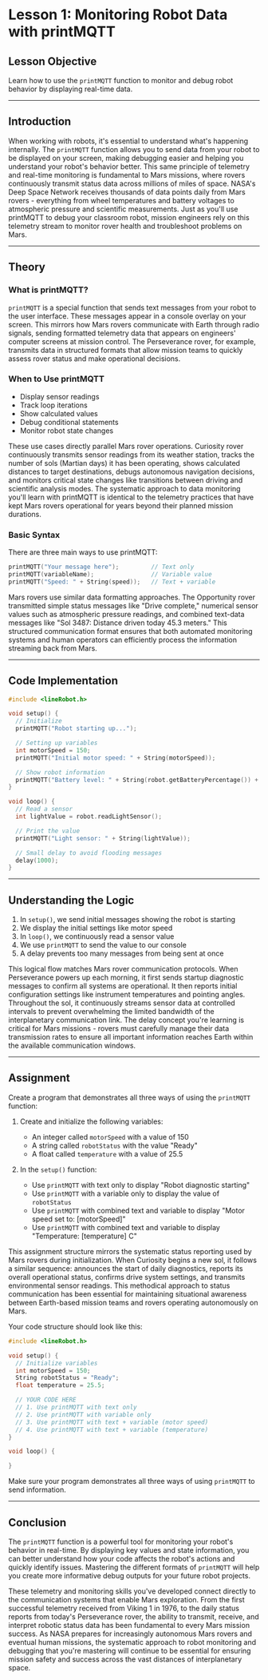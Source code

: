 # Lesson 1: Monitoring Robot Data with printMQTT

## Lesson Objective

Learn how to use the `printMQTT` function to monitor and debug robot behavior by displaying real-time data.

---

## Introduction

When working with robots, it's essential to understand what's happening internally. The `printMQTT` function allows you to send data from your robot to be displayed on your screen, making debugging easier and helping you understand your robot's behavior better. This same principle of telemetry and real-time monitoring is fundamental to Mars missions, where rovers continuously transmit status data across millions of miles of space. NASA's Deep Space Network receives thousands of data points daily from Mars rovers - everything from wheel temperatures and battery voltages to atmospheric pressure and scientific measurements. Just as you'll use printMQTT to debug your classroom robot, mission engineers rely on this telemetry stream to monitor rover health and troubleshoot problems on Mars.

---

## Theory

### What is printMQTT?

`printMQTT` is a special function that sends text messages from your robot to the user interface. These messages appear in a console overlay on your screen. This mirrors how Mars rovers communicate with Earth through radio signals, sending formatted telemetry data that appears on engineers' computer screens at mission control. The Perseverance rover, for example, transmits data in structured formats that allow mission teams to quickly assess rover status and make operational decisions.

### When to Use printMQTT

- Display sensor readings
- Track loop iterations
- Show calculated values
- Debug conditional statements
- Monitor robot state changes

These use cases directly parallel Mars rover operations. Curiosity rover continuously transmits sensor readings from its weather station, tracks the number of sols (Martian days) it has been operating, shows calculated distances to target destinations, debugs autonomous navigation decisions, and monitors critical state changes like transitions between driving and scientific analysis modes. The systematic approach to data monitoring you'll learn with printMQTT is identical to the telemetry practices that have kept Mars rovers operational for years beyond their planned mission durations.

### Basic Syntax

There are three main ways to use printMQTT:

```cpp
printMQTT("Your message here");         // Text only
printMQTT(variableName);                // Variable value
printMQTT("Speed: " + String(speed));   // Text + variable
```

Mars rovers use similar data formatting approaches. The Opportunity rover transmitted simple status messages like "Drive complete," numerical sensor values such as atmospheric pressure readings, and combined text-data messages like "Sol 3487: Distance driven today 45.3 meters." This structured communication format ensures that both automated monitoring systems and human operators can efficiently process the information streaming back from Mars.

---

## Code Implementation

```cpp
#include <lineRobot.h>

void setup() {
  // Initialize
  printMQTT("Robot starting up...");

  // Setting up variables
  int motorSpeed = 150;
  printMQTT("Initial motor speed: " + String(motorSpeed));

  // Show robot information
  printMQTT("Battery level: " + String(robot.getBatteryPercentage()) + "%");
}

void loop() {
  // Read a sensor
  int lightValue = robot.readLightSensor();

  // Print the value
  printMQTT("Light sensor: " + String(lightValue));

  // Small delay to avoid flooding messages
  delay(1000);
}
```

---

## Understanding the Logic

1. In `setup()`, we send initial messages showing the robot is starting
2. We display the initial settings like motor speed
3. In `loop()`, we continuously read a sensor value
4. We use `printMQTT` to send the value to our console
5. A delay prevents too many messages from being sent at once

This logical flow matches Mars rover communication protocols. When Perseverance powers up each morning, it first sends startup diagnostic messages to confirm all systems are operational. It then reports initial configuration settings like instrument temperatures and pointing angles. Throughout the sol, it continuously streams sensor data at controlled intervals to prevent overwhelming the limited bandwidth of the interplanetary communication link. The delay concept you're learning is critical for Mars missions - rovers must carefully manage their data transmission rates to ensure all important information reaches Earth within the available communication windows.

---

## Assignment

Create a program that demonstrates all three ways of using the `printMQTT` function:

1. Create and initialize the following variables:

   - An integer called `motorSpeed` with a value of 150
   - A string called `robotStatus` with the value "Ready"
   - A float called `temperature` with a value of 25.5

2. In the `setup()` function:

   - Use `printMQTT` with text only to display "Robot diagnostic starting"
   - Use `printMQTT` with a variable only to display the value of `robotStatus`
   - Use `printMQTT` with combined text and variable to display "Motor speed set to: [motorSpeed]"
   - Use `printMQTT` with combined text and variable to display "Temperature: [temperature] C"

This assignment structure mirrors the systematic status reporting used by Mars rovers during initialization. When Curiosity begins a new sol, it follows a similar sequence: announces the start of daily diagnostics, reports its overall operational status, confirms drive system settings, and transmits environmental sensor readings. This methodical approach to status communication has been essential for maintaining situational awareness between Earth-based mission teams and rovers operating autonomously on Mars.

Your code structure should look like this:

```cpp
#include <lineRobot.h>

void setup() {
  // Initialize variables
  int motorSpeed = 150;
  String robotStatus = "Ready";
  float temperature = 25.5;

  // YOUR CODE HERE
  // 1. Use printMQTT with text only
  // 2. Use printMQTT with variable only
  // 3. Use printMQTT with text + variable (motor speed)
  // 4. Use printMQTT with text + variable (temperature)
}

void loop() {

}
```

Make sure your program demonstrates all three ways of using `printMQTT` to send information.

---

## Conclusion

The `printMQTT` function is a powerful tool for monitoring your robot's behavior in real-time. By displaying key values and state information, you can better understand how your code affects the robot's actions and quickly identify issues. Mastering the different formats of `printMQTT` will help you create more informative debug outputs for your future robot projects.

These telemetry and monitoring skills you've developed connect directly to the communication systems that enable Mars exploration. From the first successful telemetry received from Viking 1 in 1976, to the daily status reports from today's Perseverance rover, the ability to transmit, receive, and interpret robotic status data has been fundamental to every Mars mission success. As NASA prepares for increasingly autonomous Mars rovers and eventual human missions, the systematic approach to robot monitoring and debugging that you're mastering will continue to be essential for ensuring mission safety and success across the vast distances of interplanetary space.
